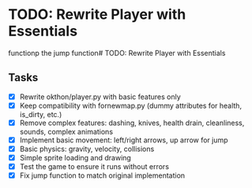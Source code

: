 # TODO: Rewrite Player with Essentials
functionp  the jump function# TODO: Rewrite Player with Essentials

## Tasks
- [x] Rewrite okthon/player.py with basic features only
- [x] Keep compatibility with fornewmap.py (dummy attributes for health, is_dirty, etc.)
- [x] Remove complex features: dashing, knives, health drain, cleanliness, sounds, complex animations
- [x] Implement basic movement: left/right arrows, up arrow for jump
- [x] Basic physics: gravity, velocity, collisions
- [x] Simple sprite loading and drawing
- [x] Test the game to ensure it runs without errors
- [x] Fix jump function to match original implementation
